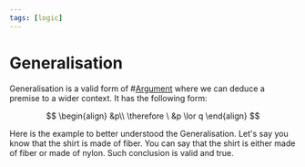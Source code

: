 ```yaml
---
tags: [logic]
---
```


# Generalisation

Generalisation is a valid form of #[Argument](202205062050.md) where we can
deduce a premise to a wider context. It has the following form:

$$
\begin{align}
&p\\
\therefore \ &p \lor q
\end{align}
$$

Here is the example to better understood the Generalisation. Let's say you know
that the shirt is made of fiber. You can say that the shirt is either made of
fiber or made of nylon. Such conclusion is valid and true.
